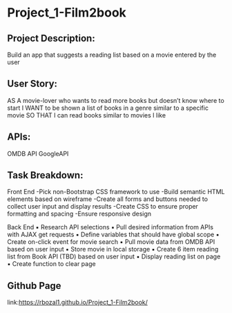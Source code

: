 # Project_1-Film2book
## Project Description:
Build an app that suggests a reading list based on a movie entered by the user

## User Story:
AS A movie-lover who wants to read more books but doesn’t know where to start
I WANT to be shown a list of books in a genre similar to a specific movie
SO THAT I can read books similar to movies I like 

## APIs: 
OMDB API 
GoogleAPI

## Task Breakdown:
Front End
 -Pick non-Bootstrap CSS framework to use
 -Build semantic HTML elements based on wireframe
 -Create all forms and buttons needed to collect user input and display results
 -Create CSS to ensure proper formatting and spacing
 -Ensure responsive design

Back End
▪	Research API selections
▪	Pull desired information from APIs with AJAX get requests
▪	Define variables that should have global scope 
▪	Create on-click event for movie search
▪	Pull movie data from OMDB API based on user input
▪	Store movie in local storage
▪	Create 6 item reading list from Book API (TBD) based on user input
▪	Display reading list on page
▪	Create function to clear page 

## Github Page
link:https://rbozal1.github.io/Project_1-Film2book/
